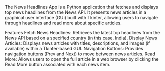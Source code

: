 The News Headlines App is a Python application that fetches and displays top news headlines from the News API. It presents news articles in a graphical user interface (GUI) built with Tkinter, allowing users to navigate through headlines and read more about specific articles.

Features
Fetch News Headlines: Retrieves the latest top headlines from the News API based on a specified country (in this case, India).
Display News Articles: Displays news articles with titles, descriptions, and images (if available) within a Tkinter-based GUI.
Navigation Buttons: Provides navigation buttons (Prev and Next) to move between news articles.
Read More: Allows users to open the full article in a web browser by clicking the Read More button associated with each news item.
